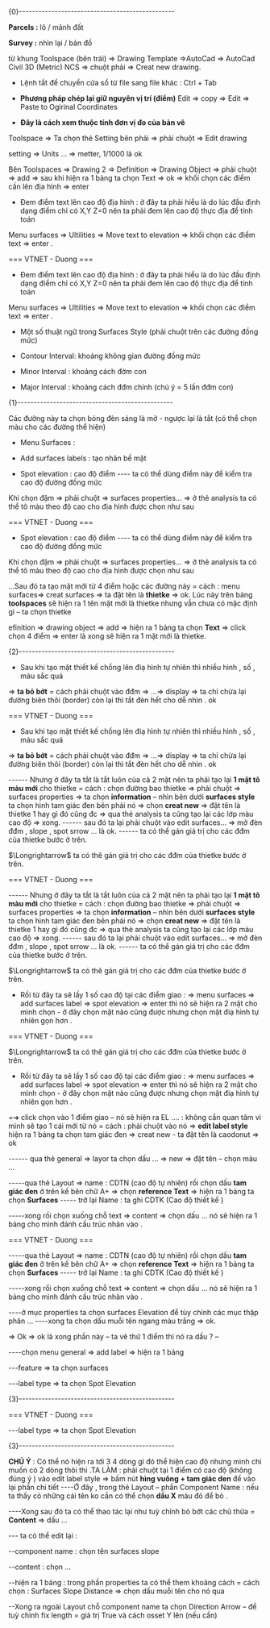 {0}------------------------------------------------

**Parcels :** lô / mảnh đất

**Survey :** nhìn lại / bản đồ

từ khung Toolspace (bên trái) => Drawing Template =>AutoCad => AutoCad
Civil 3D (Metric) NCS => chuột phải => Creat new drawing.

- Lệnh tắt để chuyển cửa sổ từ file sang file khác : Ctrl + Tab

- **Phương pháp chép lại giữ nguyên vị trí (điểm)**
  Edit => copy => Edit => Paste to Ogirinal Coordinates

- **Đây là cách xem thuộc tính đơn vị đo của bản vẽ**

Toolspace => Ta chọn thẻ Setting bên phải => phải chuột => Edit drawing

setting => Units ... => metter, 1/1000 là ok

Bên Toolspaces => Drawing 2 => Definition => Drawing Object => phải
chuột => add => sau khi hiện ra 1 bảng ta chọn Text => ok => khối chọn các điểm
cần lên địa hình => enter

- Đem điểm text lên cao độ địa hình : ở đây ta phải hiểu là do lúc đầu định
  dạng điểm chỉ có X,Y Z=0 nên ta phải đem lên cao độ thực địa để tính toán

Menu surfaces => Ultilities => Move text to elevation => khối chọn các điểm text => enter .

=== VTNET - Duong ===

- Đem điểm text lên cao độ địa hình : ở đây ta phải hiểu là do lúc đầu định
  dạng điểm chỉ có X,Y Z=0 nên ta phải đem lên cao độ thực địa để tính toán

Menu surfaces => Ultilities => Move text to elevation => khối chọn các điểm text => enter .

- Một số thuật ngữ trong Surfaces Style (phải chuột trên các đường đồng mức)
- Contour Interval: khoảng không gian đường đồng mức

- Minor Interval : khoảng cách đờm con

- Major Interval : khoảng cách đđm chính (chú ý = 5 lần đđm con)

{1}------------------------------------------------

Các đường này ta chọn bóng đèn sáng là mở - ngược lại là tắt (có thể chọn màu
cho các đường thể hiện)

- Menu Surfaces :

- Add surfaces labels : tạo nhãn bề mặt

- Spot elevation : cao độ điểm ---- ta có thể dùng điểm này để kiểm tra cao độ
  đường đồng mức

Khi chọn đậm => phải chuột => surfaces properties... => ở thẻ analysis ta có
thể tô màu theo độ cao cho địa hình được chọn như sau

=== VTNET - Duong ===

- Spot elevation : cao độ điểm ---- ta có thể dùng điểm này để kiểm tra cao độ
  đường đồng mức

Khi chọn đậm => phải chuột => surfaces properties... => ở thẻ analysis ta có
thể tô màu theo độ cao cho địa hình được chọn như sau

...Sau đó ta tạo mặt mới từ 4 điểm hoặc các đường này = cách : menu surfaces=>
creat surfaces => ta đặt tên là **thietke** => ok. Lúc này trên bảng **toolspaces** sẽ hiện ra
1 tên mặt mới là thietke nhưng vẫn chưa có mặc định gì – ta chọn thietke

efinition => drawing object => add => hiện ra 1 bảng ta chọn **Text** => click chọn 4
điểm => enter là xong sẽ hiện ra 1 mặt mới là thietke.

{2}------------------------------------------------

- Sau khi tạo mặt thiết kế chồng lên điạ hình tự nhiên thì nhiều hình , số , màu sắc quá

=> **ta bỏ bớt** = cách phải chuột vào đđm => ...=> display => ta chỉ chừa lại đường biên thôi (border) còn lại thì tắt đèn hết cho dễ nhìn . ok

=== VTNET - Duong ===

- Sau khi tạo mặt thiết kế chồng lên điạ hình tự nhiên thì nhiều hình , số , màu sắc quá

=> **ta bỏ bớt** = cách phải chuột vào đđm => ...=> display => ta chỉ chừa lại đường biên thôi (border) còn lại thì tắt đèn hết cho dễ nhìn . ok

------ Nhưng ở đây ta tắt là tắt luôn của cả 2 mặt nên ta phải tạo lại **1 mặt tô màu mới** cho thietke = cách : chọn đường bao thietke => phải chuột => surfaces properties => ta chọn **information** – nhìn bên dưới **surfaces style** ta chọn hình tam giác đen bên phải nó => chọn **creat new** => đặt tên là thietke 1 hay gì đó cũng đc => qua thẻ analysis ta cũng tạo lại các lớp màu cao độ => xong. ------ sau đó ta lại phải chuột vào edit surfaces... => mở đèn đđm , slope , spot srrow ... là ok.
------ ta có thể gán giá trị cho các đđm của thietke bước ở trên.

\$\Longrightarrow\$ ta có thê gán giá trị cho các đđm của thietke bước ở trên.

=== VTNET - Duong ===

------ Nhưng ở đây ta tắt là tắt luôn của cả 2 mặt nên ta phải tạo lại **1 mặt tô màu mới** cho thietke = cách : chọn đường bao thietke => phải chuột => surfaces properties => ta chọn **information** – nhìn bên dưới **surfaces style** ta chọn hình tam giác đen bên phải nó => chọn **creat new** => đặt tên là thietke 1 hay gì đó cũng đc => qua thẻ analysis ta cũng tạo lại các lớp màu cao độ => xong. ------ sau đó ta lại phải chuột vào edit surfaces... => mở đèn đđm , slope , spot srrow ... là ok.
------ ta có thể gán giá trị cho các đđm của thietke bước ở trên.

\$\Longrightarrow\$ ta có thê gán giá trị cho các đđm của thietke bước ở trên.

- Rồi từ đây ta sẽ lấy 1 số cao độ tại các điểm giao : => menu surfaces => add surfaces label => spot elevation => enter thì nó sẽ hiện ra 2 mặt cho mình chọn - ở đây chọn mặt nào cũng được nhưng chọn mặt điạ hình tự nhiên gọn hơn .

=== VTNET - Duong ===

\$\Longrightarrow\$ ta có thê gán giá trị cho các đđm của thietke bước ở trên.

- Rồi từ đây ta sẽ lấy 1 số cao độ tại các điểm giao : => menu surfaces => add surfaces label => spot elevation => enter thì nó sẽ hiện ra 2 mặt cho mình chọn - ở đây chọn mặt nào cũng được nhưng chọn mặt điạ hình tự nhiên gọn hơn .

=➔ click chọn vào 1 điểm giao – nó sẽ hiện ra EL .... : không cần quan tâm vì mình sẽ tạo 1 cái mới từ nó = cách : phải chuột vào nó => **edit label style** hiện ra 1 bảng ta chọn tam giác đen => creat new - ta đặt tên là caodonut => ok

------ qua thẻ general => layor ta chọn dấu ... => new => đặt tên – chọn màu ...

-----qua thẻ Layout => name : CDTN (cao độ tự nhiên) rồi chọn dấu **tam giác đen** ở
trên kế bên chữ A+ => chọn **reference Text** => hiện ra 1 bảng ta chọn **Surfaces**
----- trở lại Name : ta ghi CDTK (Cao độ thiết kế )

-----xong rồi chọn xuống chỗ text => content => chọn dấu ... nó sẽ hiện ra 1 bảng
cho mình đánh cấu trúc nhãn vào .

=== VTNET - Duong ===

-----qua thẻ Layout => name : CDTN (cao độ tự nhiên) rồi chọn dấu **tam giác đen** ở
trên kế bên chữ A+ => chọn **reference Text** => hiện ra 1 bảng ta chọn **Surfaces**
----- trở lại Name : ta ghi CDTK (Cao độ thiết kế )

-----xong rồi chọn xuống chỗ text => content => chọn dấu ... nó sẽ hiện ra 1 bảng
cho mình đánh cấu trúc nhãn vào .

----ở mục properties ta chọn surfaces Elevation để tùy chỉnh các mục thập phân ...
----xong ta chọn dấu muỗi tên ngang màu trắng => ok.

=> Ok => ok là xong phần này – ta vẽ thử 1 điểm thì nó ra dấu ? –

----chọn menu general => add label => hiện ra 1 bảng

---feature => ta chọn surfaces

---label type => ta chọn Spot Elevation

{3}------------------------------------------------

=== VTNET - Duong ===

---label type => ta chọn Spot Elevation

{3}------------------------------------------------

**CHÚ Ý** : Có thể nó hiện ra tới 3 4 dòng gì đó thể hiện cao độ nhưng mình chỉ
muốn có 2 dòng thôi thì .TA LÀM : phải chuột tại 1 điểm có cao độ (không đúng ý
) vào edit label style => bấm nút **hìng vuông + tam giác den** để vào lại phần chi tiết
----Ở đây , trong thẻ Layout – phần Component Name : nếu ta thấy có những cái tên
ko cần có thể chọn **dấu X** màu đỏ để bỏ .

----Xong sau đó ta có thể thao tác lại như tuỳ chỉnh bỏ bớt các chũ thừa = **Content**
=> dấu ...

--- ta có thể edit lại :

--component name : chọn tên surfaces slope

--content : chọn ...

--hiện ra 1 bảng : trong phần properties ta có thể them khoảng cách = cách chọn :
Surfaces Slope Distance => chọn dấu muỗi tên cho nó qua

--Xong ra ngoài Layout chỗ component name ta chọn Direction Arrow – để tuỳ chỉnh fix length = giá trị True và cách osset Y lên (nếu cần)
